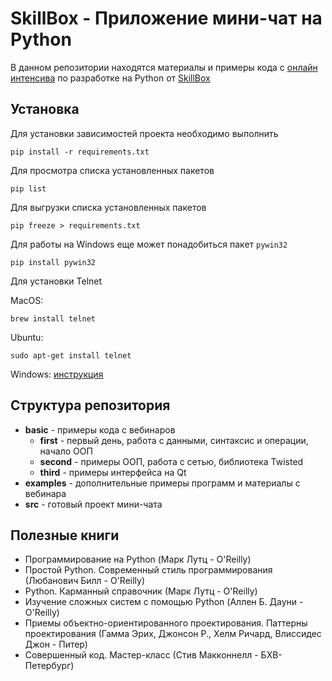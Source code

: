 # SkillBox - Приложение мини-чат на Python

В данном репозитории находятся материалы и примеры кода с 
[онлайн интенсива](https://webinar.skillbox.ru/messenger-python/) по разработке на Python от [SkillBox](https://skillbox.ru) 

## Установка

Для установки зависимостей проекта необходимо выполнить

```
pip install -r requirements.txt
```

Для просмотра списка установленных пакетов

```
pip list
```

Для выгрузки списка установленных пакетов

```
pip freeze > requirements.txt
```

Для работы на Windows еще может понадобиться пакет `pywin32`

```
pip install pywin32
```

Для установки Telnet

MacOS:
```
brew install telnet
```

Ubuntu:
```
sudo apt-get install telnet
```

Windows: [инструкция](https://help.keenetic.com/hc/ru/articles/213965809-%D0%92%D0%BA%D0%BB%D1%8E%D1%87%D0%B5%D0%BD%D0%B8%D0%B5-%D1%81%D0%BB%D1%83%D0%B6%D0%B1-Telnet-%D0%B8-TFTP-%D0%B2-Windows)

## Структура репозитория

- **basic** - примеры кода с вебинаров
    - **first** - первый день, работа с данными, синтаксис и операции, начало ООП
    - **second** - примеры ООП, работа с сетью, библиотека Twisted 
    - **third** - примеры интерфейса на Qt
- **examples** - дополнительные примеры программ и материалы с вебинара
- **src** - готовый проект мини-чата

## Полезные книги

- Программирование на Python (Марк Лутц - O'Reilly)
- Простой Python. Современный стиль программирования (Любанович Билл - O'Reilly)
- Python. Карманный справочник (Марк Лутц - O'Reilly)
- Изучение сложных систем с помощью Python (Аллен Б. Дауни - O'Reilly)
- Приемы объектно-ориентированного проектирования. Паттерны проектирования (Гамма Эрих, Джонсон Р., Хелм Ричард, Влиссидес Джон - Питер)
- Совершенный код. Мастер-класс (Стив Макконнелл - БХВ-Петербург)
